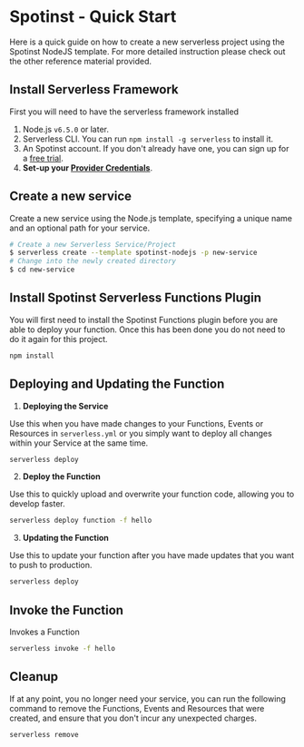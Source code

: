 <!--
title: Serverless Framework - Spotinst Guide - Quick Start
menuText: Quick Start
menuOrder: 2
description: Getting started with the Serverless Framework on AWS Lambda
layout: Doc
-->

# Spotinst - Quick Start

Here is a quick guide on how to create a new serverless project using the Spotinst NodeJS template. For more detailed instruction please check out the other reference material provided. 

## Install Serverless Framework
  First you will need to have the serverless framework installed

1. Node.js `v6.5.0` or later.
2. Serverless CLI. You can run `npm install -g serverless` to install it.
3. An Spotinst account. If you don't already have one, you can sign up for a [free trial](https://console.spotinst.com/#/auth/signUp).
4. **Set-up your [Provider Credentials](./credentials.md)**.

## Create a new service

Create a new service using the Node.js template, specifying a unique name and an optional path for your service.

```bash
# Create a new Serverless Service/Project
$ serverless create --template spotinst-nodejs -p new-service
# Change into the newly created directory
$ cd new-service
```

## Install Spotinst Serverless Functions Plugin
  
  You will first need to install the Spotinst Functions plugin before you are able to deploy your function. Once this has been done you do not need to do it again for this project. 

  ```bash
  npm install
  ```

## Deploying and Updating the Function
  
1. **Deploying the Service**

  Use this when you have made changes to your Functions, Events or Resources in `serverless.yml` or you simply want to deploy all changes within your Service at the same time.

  ```bash
  serverless deploy 
  ```

2. **Deploy the Function**

  Use this to quickly upload and overwrite your function code, allowing you to develop faster.

  ```bash
  serverless deploy function -f hello
  ```

3. **Updating the Function**

  Use this to update your function after you have made updates that you want to push to production.
  
  ```bash
  serverless deploy 
  ```


## Invoke the Function

  Invokes a Function

  ```bash
  serverless invoke -f hello
  ```


## Cleanup

If at any point, you no longer need your service, you can run the following command to remove the Functions, Events and Resources that were created, and ensure that you don't incur any unexpected charges.

```bash
serverless remove
```
